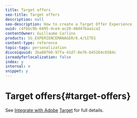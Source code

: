 ```yaml
---
title: Target offers
seo-title: Target offers
description: null
seo-description: How to create a Target Offer Experience
uuid: c4fbbc9b-6495-4ce4-ac28-48d47baa1ca2
contentOwner: Guillaume Carlino
products: SG_EXPERIENCEMANAGER/6.4/SITES
content-type: reference
topic-tags: personalization
discoiquuid: 3ba80760-97fa-41d7-8e76-b45264c6584c
isreadyforlocalization: false
index: y
internal: n
snippet: y
---
```


# Target offers{#target-offers}

<!--
Comment Type: remark
Last Modified By: unknown unknown (ims-author-77F410094CD97C4F0A746C1B@AdobeID)
Last Modified Date: 2018-02-02T12:33:18.113-0500
<p>Think this whole area needs to be scrapped. But not sure.</p>
-->

<!--
Comment Type: draft

<img imageRotate="0" src="assets/chlimage_1-142.png" />
-->

<!--
Comment Type: draft

<h3>Creating a Test&Target Offer Experience</h3>
-->

<!--
Comment Type: draft

<ol>
<li><p>Select your new campaign in the left pane, or double-click it in the right pane.</p> </li>
<li><p>Select the list view using the icon:</p> <img imageRotate="0" src="assets/chlimage_1-143.png" /></li>
<li><p>Click <strong>New ...</strong></p> </li>
<li><p>You can specify the <strong>Title</strong>, <strong>Name</strong> and type of experience to be created; in this case, Test&Target Offer.<br /> </p> <img imageRotate="0" src="assets/chlimage_1-144.png" /></li>
<li><p>Click <strong>Create</strong>.</p>
<note type="note">
<p>Test&Target experiences are not currently listed in the MCM. They can be accessed from the <strong>Websites</strong> console, under Campaigns.</p>
</note></li>
</ol>
-->

<!--
Comment Type: draft

<h3>Integrating with Adobe Target</h3>
-->

See [Integrate with Adobe](../../../sites/administering/using/target.md) [Target](../../../sites/administering/using/target.md) for full details.
